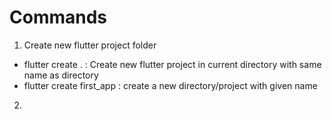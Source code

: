 # Commands 

1) Create new flutter project folder 

- flutter create . : Create new flutter project in current directory with same name as directory 
- flutter create first_app : create a new directory/project with given name 


2) 